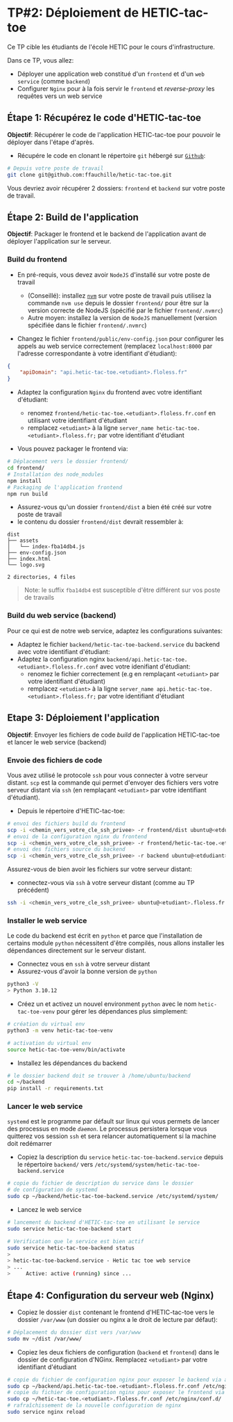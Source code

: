 # TP#2: Déploiement de HETIC-tac-toe 

Ce TP cible les étudiants de l'école HETIC pour le cours d'infrastructure.

Dans ce TP, vous allez:

- Déployer une application web constitué d'un `frontend` et d'un `web service` (comme `backend`)
- Configurer `Nginx` pour à la fois servir le `frontend` et *reverse-proxy* les requêtes vers un web service


## Étape 1: Récupérez le code d'HETIC-tac-toe

**Objectif**: Récupérer le code de l'application HETIC-tac-toe pour pouvoir le déployer dans l'étape d'après.

- Récupére le code en clonant le répertoire `git` hébergé sur [`Github`](https://github.com/ffauchille/hetic-tac-toe):

```sh
# Depuis votre poste de travail
git clone git@github.com:ffauchille/hetic-tac-toe.git
```

Vous devriez avoir récupérer 2 dossiers: `frontend` et `backend` sur votre poste de travail.

## Étape 2: Build de l'application

**Objectif**: Packager le frontend et le backend de l'application avant de déployer l'application sur le serveur.

### Build du frontend

- En pré-requis, vous devez avoir `NodeJS` d'installé sur votre poste de travail
  - (Conseillé): installez [`nvm`]() sur votre poste de travail puis utilisez la commande `nvm use` depuis le dossier `frontend/` pour être sur la version correcte de NodeJS (spécifié par le fichier `frontend/.nvmrc`)
  - Autre moyen: installez la version de `NodeJS` manuellement (version spécifiée dans le fichier `frontend/.nvmrc`)

- Changez le fichier `frontend/public/env-config.json` pour configurer les appels au web service correctement (remplacez `localhost:8000` par l'adresse correspondante à votre identifiant d'étudiant):

```json
{
    "apiDomain": "api.hetic-tac-toe.<etudiant>.floless.fr"
}
```

- Adaptez la configuration `Nginx` du frontend avec votre identifiant d'étudiant:
  - renomez `frontend/hetic-tac-toe.<etudiant>.floless.fr.conf` en utilisant votre identifiant d'étudiant
  - remplacez `<etudiant>` à la ligne `server_name hetic-tac-toe.<etudiant>.floless.fr;` par votre identifiant d'étudiant

- Vous pouvez packager le frontend via:

```sh
# Déplacement vers le dossier frontend/
cd frontend/
# Installation des node_modules
npm install
# Packaging de l'application frontend
npm run build
```

- Assurez-vous qu'un dossier `frontend/dist` a bien été créé sur votre poste de travail
- le contenu du dossier `frontend/dist` devrait ressembler à:

```plain
dist
├── assets
│   └── index-fba14db4.js
├── env-config.json
├── index.html
└── logo.svg

2 directories, 4 files
```

> Note: le suffix `fba14db4` est susceptible d'être différent sur vos poste de travails

### Build du web service (backend)

Pour ce qui est de notre web service, adaptez les configurations suivantes:

- Adaptez le fichier `backend/hetic-tac-toe-backend.service` du backend avec votre identifiant d'étudiant:
- Adaptez la configuration nginx `backend/api.hetic-tac-toe.<etudiant>.floless.fr.conf` avec votre idenifiant d'étudiant:
    - renomez le fichier correctement (e.g en remplaçant `<etudiant>` par votre identifiant d'étudiant)
    - remplacez `<etudiant>` à la ligne `server_name api.hetic-tac-toe.<etudiant>.floless.fr;` par votre identifiant d'étudiant

## Etape 3: Déploiement l'application

**Objectif**: Envoyer les fichiers de code *build* de l'application HETIC-tac-toe et lancer le web service (backend)

### Envoie des fichiers de code

Vous avez utilisé le protocole `ssh` pour vous connecter à votre serveur distant. `scp` est la commande qui permet d'envoyer des fichiers vers votre serveur distant via `ssh` (en remplaçant `<etudiant>` par votre identifiant d'étudiant).

- Depuis le répertoire d'HETIC-tac-toe:

```sh
# envoi des fichiers build du frontend
scp -i <chemin_vers_votre_cle_ssh_privee> -r frontend/dist ubuntu@<etdudiant>.floless.fr:
# envoi de la configuration nginx du frontend
scp -i <chemin_vers_votre_cle_ssh_privee> -r frontend/hetic-tac-toe.<etudiant>.floless.fr.conf ubuntu@<etdudiant>.floless.fr:
# envoi des fichiers source du backend
scp -i <chemin_vers_votre_cle_ssh_privee> -r backend ubuntu@<etdudiant>.floless.fr:
```

Assurez-vous de bien avoir les fichiers sur votre serveur distant:

- connectez-vous via `ssh` à votre serveur distant (comme au TP précédent)

```sh
ssh -i <chemin_vers_votre_cle_ssh_privee> ubuntu@<etudiant>.floless.fr
```

### Installer le web service

Le code du backend est écrit en `python` et parce que l'installation de certains module `python` nécessitent d'être compilés, nous allons installer les dépendances directement sur le serveur distant.

- Connectez vous en `ssh` à votre serveur distant
- Assurez-vous d'avoir la bonne version de `python`

```sh
python3 -V
> Python 3.10.12
```

- Créez un et activez un nouvel environment `python` avec le nom `hetic-tac-toe-venv` pour gérer les dépendances plus simplement:

```sh
# création du virtual env
python3 -m venv hetic-tac-toe-venv

# activation du virtual env
source hetic-tac-toe-venv/bin/activate
```

- Installez les dépendances du backend

```sh
# le dossier backend doit se trouver à /home/ubuntu/backend
cd ~/backend
pip install -r requirements.txt
```

### Lancer le web service

`systemd` est le programme par défault sur linux qui vous permets de lancer des processus en mode *`daemon`*. Le processus persistera lorsque vous quitterez vos session `ssh` et sera relancer automatiquement si la machine doit redémarrer

- Copiez la description du `service` `hetic-tac-toe-backend.service` depuis le répertoire `backend/` vers `/etc/systemd/system/hetic-tac-toe-backend.service`

```sh
# copie du fichier de description du service dans le dossier
# de configuration de systemd
sudo cp ~/backend/hetic-tac-toe-backend.service /etc/systemd/system/
```

- Lancez le web service 

```sh
# lancement du backend d'HETIC-tac-toe en utilisant le service
sudo service hetic-tac-toe-backend start

# Verification que le service est bien actif
sudo service hetic-tac-toe-backend status
> 
> hetic-tac-toe-backend.service - Hetic tac toe web service
> ...
>     Active: active (running) since ...
```


## Étape 4: Configuration du serveur web (Nginx)

- Copiez le dossier `dist` contenant le frontend d'HETIC-tac-toe vers le dossier `/var/www` (un dossier ou nginx a le droit de lecture par défaut):

```sh
# Déplacement du dossier dist vers /var/www
sudo mv ~/dist /var/www/
```

- Copiez les deux fichiers de configuration (`backend` et `frontend`) dans le dossier de configuration d'NGinx. Remplacez `<etudiant>` par votre identifiant d'étudiant

```sh
# copie du fichier de configuration nginx pour exposer le backend via api.<etudiant>.floless.fr
sudo cp ~/backend/api.hetic-tac-toe.<etudiant>.floless.fr.conf /etc/nginx/conf.d/
# copie du fichier de configuration nginx pour exposer le frontend via <etudiant>.floless.fr
sudo cp ~/hetic-tac-toe.<etudiant>.floless.fr.conf /etc/nginx/conf.d/
# rafraîchissement de la nouvelle configuration de nginx
sudo service nginx reload
```

